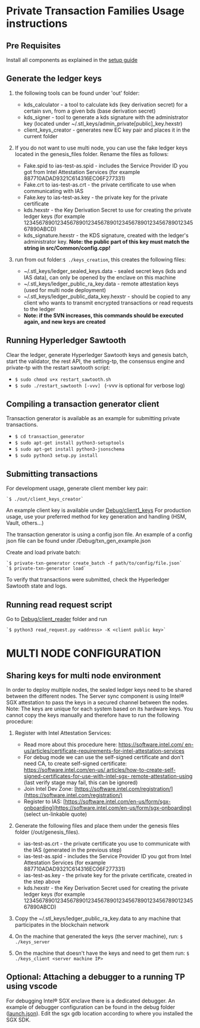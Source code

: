 # Private Transaction Families Usage instructions

## Pre Requisites

Install all components as explained in the [setup guide](SETUP.md)

## Generate the ledger keys

1. the following tools can be found under 'out' folder:
    - kds_calculator - a tool to calculate kds (key derivation secret) for a 
      certain svn, from a given bds (base derivation secret)
     - kds_signer - tool to generate a kds signature with the administrator
       key (located under ~/.stl_keys/admin_private[public]_key.hexstr)
     - client_keys_creator - generates new EC key pair and places it in the 
       current folder

2.  If you do not want to use multi node, you can use the fake ledger keys 
    located in the genesis_files folder. Rename the files as follows: 
    - Fake.spid to ias-test-as.spid - includes the Service Provider ID you got
      from Intel Attestation Services 
      (for example 887710ADAD9321C614316EC06F277331)
    - Fake.crt to ias-test-as.crt - the private certificate to use when 
      communicating with IAS
    - Fake.key to ias-test-as.key - the private key for the private certificate
    - kds.hexstr - the Key Derivation Secret to use for creating the private 
      ledger keys (for example 
      123456789012345678901234567890123456789012345678901234567890ABCD)
    - kds_signature.hexstr - the KDS signature, created with the ledger's 
      administrator key. **Note: the public part of this key must match the 
      string in src/Common/config.cpp!**

3. run from out folder:`$ ./keys_creation`, this creates the following files:
   - ~/.stl_keys/ledger_sealed_keys.data - sealed secret keys 
     (kds and IAS data), can only be opened by the enclave on this machine
   - ~/.stl_keys/ledger_public_ra_key.data - remote attestation keys (used for 
     multi node deployment)
   - ~/.stl_keys/ledger_public_data_key.hexstr - should be copied to any client 
     who wants to transmit encrypted transactions or read requests to the 
     ledger
   - **Note: if the SVN increases, this commands should be executed again, and 
     new keys are created**

## Running Hyperledger Sawtooth

Clear the ledger, generate Hyperledger Sawtooth keys and genesis batch,  start 
the validator, the rest API, the setting-tp, the consensus engine and 
private-tp with the restart sawtooth script:

 - `$ sudo chmod u+x restart_sawtooth.sh`
 - `$ sudo ./restart_sawtooth [-vvv] ` (-vvv is optional for verbose log)

## Compiling a transaction generator client

Transaction generator is available as an example for submitting private 
transactions.

 - `$ cd transaction_generator`
 - `$ sudo apt-get install python3-setuptools`
 - `$ sudo apt-get install python3-jsonschema`
 - `$ sudo python3 setup.py install`

## Submitting transactions

For development usage, generate client member key pair: 
    
    `$ ./out/client_keys_creator`

An example client key is available under [Debug/client1_keys](./Debug/client1_keys])
For production usage, use your preferred method for key generation and 
handling (HSM, Vault, others...)

The transaction generator is using a config json file. An example of a config 
json file can be found under /Debug/txn_gen_example.json 

Create and load private batch:

    `$ private-txn-generator create_batch -f path/to/config/file.json`
    `$ private-txn-generator load`

To verify that transactions were submitted, check the Hyperledger Sawtooth 
state and logs.

## Running read request script

Go to [Debug/client_reader](Debug/client_reader) folder and run 

    `$ python3 read_request.py <address> -K <client public key>`

  

# MULTI NODE CONFIGURATION

## Sharing keys for multi node environment

In order to deploy multiple nodes, the sealed ledger keys need to be shared 
between the different nodes. The Server sync component is using Intel® SGX 
attestation to pass the keys in a secured channel between the nodes.
Note: The keys are unique for each system based on its hardware keys. 
You cannot copy the keys manually and therefore have to run the following 
procedure:
1. Register with Intel Attestation Services:
   -  Read more about this procedure here: [https://software.intel.com/
en-us/articles/certificate-requirements-for-intel-attestation-services](https://software.intel.com/en-us/articles/certificate-requirements-for-intel-attestation-services)
   - For debug mode we can use the self-signed certificate and don't need CA, 
     to create self-signed certificate: [https://software.intel.com/en-us/
articles/how-to-create-self-signed-certificates-for-use-with-intel-sgx-
remote-attestation-using](https://software.intel.com/en-us/articles/how-to-create-self-signed-certificates-for-use-with-intel-sgx-remote-attestation-using) (last verify stage may fail, this can be ignored)
   - Join Intel Dev Zone: [https://software.intel.com/registration/](https://software.intel.com/registration/)
   - Register to IAS: [https://software.intel.com/en-us/form/sgx-onboarding](https://software.intel.com/en-us/form/sgx-onboarding) (select un-linkable quote)

2. Generate the following files and place them under the genesis files folder
(/out/genesis_files).
   - ias-test-as.crt - the private certificate you use to communicate with the
     IAS (generated in the previous step)
   - ias-test-as.spid - includes the Service Provider ID you got from Intel 
     Attestation Services (for example 887710ADAD9321C614316EC06F277331)
   - ias-test-as.key - the private key for the private certificate, created 
     in the step above
   - kds.hexstr - the Key Derivation Secret used for creating the private 
     ledger keys (for example 
     123456789012345678901234567890123456789012345678901234567890ABCD)
3. Copy the ~/.stl_keys/ledger_public_ra_key.data to any machine that 
   participates in the blockchain network
4. On the machine that generated the keys (the server machine), run: 
   `$ ./keys_server`
5. On the machine that doesn't have the keys and need to get them run: 
   `$ ./keys_client <server machine IP>`

## Optional: Attaching a debugger to a running TP using vscode

For debugging Intel® SGX enclave there is a dedicated debugger. An example of 
debugger configuration can be found in the debug folder ([launch.json](./Debug/launch.json)). 
Edit the sgx gdb location according to where you installed the SGX SDK.
